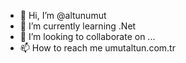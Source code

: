 - 👋 Hi, I’m @altunumut
- 🌱 I’m currently learning .Net
- 💞️ I’m looking to collaborate on ...
- 📫 How to reach me umutaltun.com.tr

<!---
altunumut/altunumut is a ✨ special ✨ repository because its `README.md` (this file) appears on your GitHub profile.
You can click the Preview link to take a look at your changes.
--->
